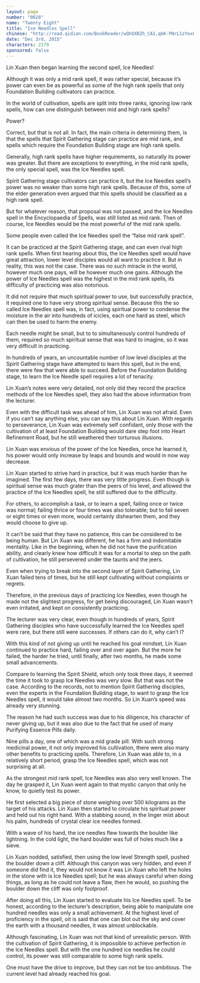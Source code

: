 ```yaml
---
layout: page
number: "0028"
name: "Twenty Eight"
title: "Ice Needles Spell"
chinese: "http://read.qidian.com/BookReader/wQhOXBZh_CA1,qbK-PNrL1zYex0RJOkJclQ2.aspx"
date: "Dec 3rd, 2015"
characters: 2179
sponsored: false
---
```


Lin Xuan then began learning the second spell, Ice Needles!

Although it was only a mid rank spell, it was rather special, because it’s power can even be as powerful as some of the high rank spells that only Foundation Building cultivators can practice.

In the world of cultivation, spells are split into three ranks, ignoring low rank spells, how can one distinguish between mid and high rank spells?

Power?

Correct, but that is not all. In fact, the main criteria in determining them, is that the spells that Spirit Gathering stage can practice are mid rank, and spells which require the Foundation Building stage are high rank spells.

Generally, high rank spells have higher requirements, so naturally its power was greater. But there are exceptions to everything, in the mid rank spells, the only special spell, was the Ice Needles spell.

Spirit Gathering stage cultivators can practice it, but the Ice Needles spell’s power was no weaker than some high rank spells. Because of this, some of the elder generation even argued that this spells should be classified as a high rank spell.

But for whatever reason, that proposal was not passed, and the Ice Needles spell in the Encyclopaedia of Spells, was still listed as mid rank. Then of course, Ice Needles would be the most powerful of the mid rank spells.

Some people even called the Ice Needles spell the “false mid rank spell”.

It can be practiced at the Spirit Gathering stage, and can even rival high rank spells. When first hearing about this, the Ice Needles spell would have great attraction, lower level disciples would all want to practice it. But in reality, this was not the case. There was no such miracle in the world, however much one pays, will be however much one gains. Although the power of Ice Needles spell was the highest in the mid rank spells, its difficulty of practicing was also notorious.

It did not require that much spiritual power to use, but successfully practice, it required one to have very strong spiritual sense. Because this the so called Ice Needles spell was, in fact, using spiritual power to condense the moisture in the air into hundreds of icicles, each one hard as steel, which can then be used to harm the enemy.

Each needle might be small, but to to simultaneously control hundreds of them, required so much spiritual sense that was hard to imagine, so it was very difficult in practicing.

In hundreds of years, an uncountable number of low level disciples at the Spirit Gathering stage have attempted to learn this spell, but in the end, there were few that were able to succeed. Before the Foundation Building stage, to learn the Ice Needle spell requires a lot of tenacity.

Lin Xuan’s notes were very detailed, not only did they record the practice methods of the Ice Needles spell, they also had the above information from the lecturer.

Even with the difficult task was ahead of him, Lin Xuan was not afraid. Even if you can’t say anything else, you can say this about Lin Xuan. With regards to perseverance, Lin Xuan was extremely self confidant, only those with the cultivation of at least Foundation Building would dare step foot into Heart Refinement Road, but he still weathered their torturous illusions.

Lin Xuan was envious of the power of the Ice Needles, once he learned it, his power would only increase by leaps and bounds and would in now way decrease.

Lin Xuan started to strive hard in practice, but it was much harder than he imagined. The first few days, there was very little progress. Even though is spiritual sense was much grater than the peers of his level, and allowed the practice of the Ice Needles spell, he still suffered due to the difficulty.

For others, to accomplish a task, or to learn a spell, failing once or twice was normal; failing thrice or four times was also tolerable; but to fail seven or eight times or even more, would certainly dishearten them, and they would choose to give up.

It can’t be said that they have no patience, this can be considered to be being human. But Lin Xuan was different, he has a firm and indomitable mentality. Like in the beginning, when he did not have the purification ability, and clearly knew how difficult it was for a mortal to step on the path of cultivation, he still persevered under the taunts and the jeers.

Even when trying to break into the second layer of Spirit Gathering, Lin Xuan failed tens of times, but he still kept cultivating without complaints or regrets.

Therefore, in the previous days of practicing Ice Needles, even though he made not the slightest progress, for get being discouraged, Lin Xuan wasn't even irritated, and kept on consistently practicing.

The lecturer was very clear, even though in hundreds of years, Spirit Gathering disciples who have successfully learned the Ice Needles spell were rare, but there still were successes. If others can do it, why can’t I?

With this kind of not giving up until he reached his goal mindset, Lin Xuan continued to practice hard, failing over and over again. But the more he failed, the harder he tried, until finally, after two months, he made some small advancements.

Compare to learning the Spirit Shield, which only took three days, it seemed the time it took to grasp Ice Needles was very slow. But that was not the case. According to the records, not to mention Spirit Gathering disciples, even the experts in the Foundation Building stage, to want to grasp the Ice Needles spell, it would take almost two months. So Lin Xuan’s speed was already very stunning.

The reason he had such success was due to his diligence, his character of never giving up, but it was also due to the fact that he used of many Purifying Essence Pills daily.

Nine pills a day, one of which was a mid grade pill. With such strong medicinal power, it not only improved his cultivation, there were also many other benefits to practicing spells. Therefore, Lin Xuan was able to, in a relatively short period, grasp the Ice Needles spell, which was not surprising at all.

As the strongest mid rank spell, Ice Needles was also very well known. The day he grasped it, Lin Xuan went again to that mystic canyon that only he know, to quietly test its power.

He first selected a big piece of stone weighing over 500 kilograms as the target of his attacks. Lin Xuan then started to circulate his spiritual power and held out his right hand. With a stabbing sound, in the linger mist about his palm, hundreds of crystal clear ice needles formed.

With a wave of his hand, the ice needles flew towards the boulder like lightning. In the cold light, the hard boulder was full of holes much like a sieve.

Lin Xuan nodded, satisfied, then using the low level Strength spell, pushed the boulder down a cliff. Although this canyon was very hidden, and even if someone did find it, they would not know it was Lin Xuan who left the holes in the stone with is Ice Needles spell; but he was always careful when doing things, as long as he could not leave a flaw, then he would, so pushing the boulder down the cliff was only foolproof.

After doing all this, Lin Xuan started to evaluate his Ice Needles spell. To be honest, according to the lecturer’s description, being able to manipulate one hundred needles was only a small achievement. At the highest level of proficiency in the spell, oit is said that one can blot out the sky and cover the earth with a thousand needles, it was almost unblockable.

Although fascinating, Lin Xuan was not that kind of unrealistic person. With the cultivation of Spirit Gathering, it is impossible to achieve perfection in the Ice Needles spell. But with the one hundred ice needles he could control, its power was still comparable to some high rank spells.

One must have the drive to improve, but they can not be too ambitious. The current level had already reached his goal.
